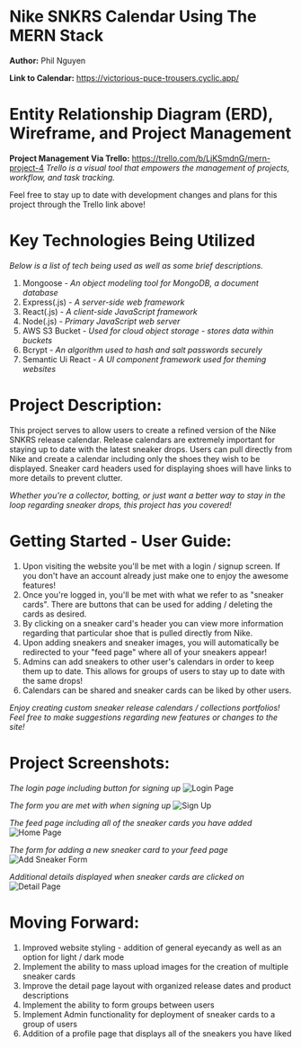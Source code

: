 # Nike SNKRS Calendar Using The MERN Stack

**Author:** Phil Nguyen

**Link to Calendar:** https://victorious-puce-trousers.cyclic.app/

# Entity Relationship Diagram (ERD), Wireframe, and Project Management 

**Project Management Via Trello:** https://trello.com/b/LjKSmdnG/mern-project-4
*Trello is a visual tool that empowers the management of projects, workflow, and task tracking.*

Feel free to stay up to date with development changes and plans for this project through the Trello link above!

# Key Technologies Being Utilized

*Below is a list of tech being used as well as some brief descriptions.*

1. Mongoose - *An object modeling tool for MongoDB, a document database*
2. Express(.js) - *A server-side web framework*
3. React(.js) - *A client-side JavaScript framework*
4. Node(.js) - *Primary JavaScript web server*
5. AWS S3 Bucket - *Used for cloud object storage - stores data within buckets*
6. Bcrypt - *An algorithm used to hash and salt passwords securely*
7. Semantic Ui React - *A UI component framework used for theming websites*

# Project Description:

This project serves to allow users to create a refined version of the Nike SNKRS release calendar.
Release calendars are extremely important for staying up to date with the latest sneaker drops.
Users can pull directly from Nike and create a calendar including only the shoes they wish to be displayed.
Sneaker card headers used for displaying shoes will have links to more details to prevent clutter.

*Whether you're a collector, botting, or just want a better way to stay in the loop regarding sneaker drops, this project has you covered!*

# Getting Started - User Guide:

1. Upon visiting the website you'll be met with a login / signup screen. If you don't have an account already just make one to enjoy the awesome features!
2. Once you're logged in, you'll be met with what we refer to as "sneaker cards". There are buttons that can be used for adding / deleting the cards as desired. 
3. By clicking on a sneaker card's header you can view more information regarding that particular shoe that is pulled directly from Nike.
4. Upon adding sneakers and sneaker images, you will automatically be redirected to your "feed page" where all of your sneakers appear!
5. Admins can add sneakers to other user's calendars in order to keep them up to date. This allows for groups of users to stay up to date with the same drops!
6. Calendars can be shared and sneaker cards can be liked by other users.

*Enjoy creating custom sneaker release calendars / collections portfolios! Feel free to make suggestions regarding new features or changes to the site!*

# Project Screenshots:

*The login page including button for signing up*
![Login Page](https://imgur.com/qEGkjyT.png)

*The form you are met with when signing up*
![Sign Up](https://imgur.com/mWNMVKf.png)

*The feed page including all of the sneaker cards you have added*
![Home Page](https://i.imgur.com/OMNUpQ1.png)

*The form for adding a new sneaker card to your feed page*
![Add Sneaker Form](https://imgur.com/tq6LvJV.png)

*Additional details displayed when sneaker cards are clicked on*
![Detail Page](https://i.imgur.com/Dus5cda.png)

# Moving Forward:

1. Improved website styling - addition of general eyecandy as well as an option for light / dark mode
2. Implement the ability to mass upload images for the creation of multiple sneaker cards
3. Improve the detail page layout with organized release dates and product descriptions 
4. Implement the ability to form groups between users
5. Implement Admin functionality for deployment of sneaker cards to a group of users
6. Addition of a profile page that displays all of the sneakers you have liked
